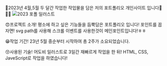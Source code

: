 🎀2023년 4월,5월 두 달간 작업한 작업물을 담은 저의 포트폴리오 개인사이트 입니다🎈🎈🎈 
![2023 포폴 일러스트](https://github.com/JiinArcade/Portfolio/assets/121204954/a67f1d0e-5c07-4754-bb91-431ae2ad69f3)


😍프로젝트 소개!
평소에 하고 싶은 기능들을 듬뿍담은 포트폴리오 입니다!
포인트를 꼽자면! svg path를 사용해 스크롤 이벤트를 사용한것이 메인포인트입니다!ㅎㅎ


😁작업 기간!
23년 5월 중순부터 시작하여 총 2주가 소요되었습니다.


😚사용된 기술!
어도비 일러스트로 3일간 재빠르게 작업을 한 뒤! HTML, CSS, JaveScript로 작업을 하였습니다!
